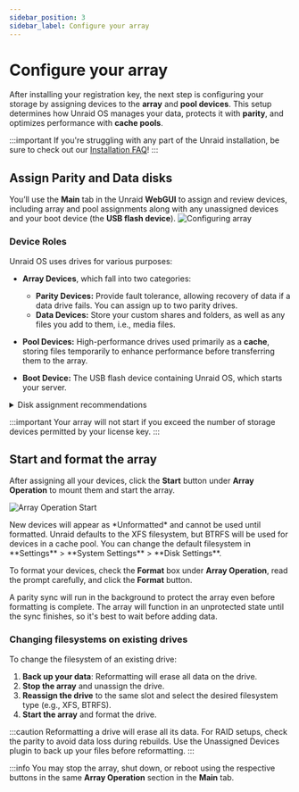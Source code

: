 ```yaml
---
sidebar_position: 3
sidebar_label: Configure your array
---
```


# Configure your array

After installing your registration key, the next step is configuring your storage by assigning devices to the **array** and **pool devices**. This setup determines how Unraid OS manages your data, protects it with **parity**, and optimizes performance with **cache pools**.

:::important
If you're struggling with any part of the Unraid installation, be sure to check out our [Installation FAQ](https://docs.unraid.net/unraid-os/faq/installation/)!
:::

## Assign Parity and Data disks

You’ll use the **Main** tab in the Unraid **WebGUI** to assign and review devices, including array and pool assignments along with any unassigned devices and your boot device (the **USB flash device**).
![Configuring array](/img/Configuringarray1.png)

### Device Roles

Unraid OS uses drives for various purposes:

- **Array Devices**, which fall into two categories: 
  - **Parity Devices:** Provide fault tolerance, allowing recovery of data if a data drive fails. You can assign up to two parity drives.
  - **Data Devices:** Store your custom shares and folders, as well as any files you add to them, i.e., media files.

- **Pool Devices:** High-performance drives used primarily as a **cache**, storing files temporarily to enhance performance before transferring them to the array.

- **Boot Device:** The USB flash device containing Unraid OS, which starts your server.

<details>
    <summary>Disk assignment recommendations</summary>
    
    These disk assignment recommendations are crafted to optimize your Unraid array, enhancing performance, data protection, and future expandability. By following these, you can effectively maximize your storage devices and avoid common setup issues.

    1. **Select the largest parity device:**  
    Always choose the largest available storage device as your parity device(s). When expanding your array, data disks cannot exceed the size of your parity device(s). You should purchase the largest **HDD** for your initial parity device to avoid future limitations. For dual parity disks, all data disks must be smaller than the smallest parity disk.

    2. **Utilize HDDs for the array and SSD/NVMe drives for pools:**  
    For optimal performance, use **HDDs** as the primary storage devices in the array for general storage and parity protection. Assign **SSD** or **NVMe** drives to a **cache pool** or dedicated pool to enhance high-speed read and write operations. This setup improves overall performance by taking advantage of the strengths of each type of drive.

    3. **Protect cached data with a multi-device pool:**  
    To safeguard cached data, assign more than one device to the cache pool. A single device does not offer protection from data loss. Cache pools can be expanded on demand.

    :::warning
    SSD support is experimental in the array. Some SSDs may not perform well due to variations in TRIM/Discard implementation, which could lead to undesirable results. This does not apply to cache pools.
    :::

    :::note 
    SSD-based pools are optimal for applications and virtual machines, leveraging SSD performance for faster interactions.
    :::

</details>

:::important
Your array will not start if you exceed the number of storage devices permitted by your license key.
:::

## Start and format the array

After assigning all your devices, click the **Start** button under **Array Operation** to mount them and start the array.
 <div style={{ margin: 'auto', maxWidth: '500px'}}>

   ![Array Operation Start](/img/arrayoperation_start.png)

 </div>
New devices will appear as *Unformatted* and cannot be used until formatted. Unraid defaults to the XFS filesystem, but BTRFS will be used for devices in a cache pool. You can change the default filesystem in **Settings** > **System Settings** > **Disk Settings**.

To format your devices, check the **Format** box under **Array Operation**, read the prompt carefully, and click the **Format** button.

A parity sync will run in the background to protect the array even before formatting is complete. The array will function in an unprotected state until the sync finishes, so it's best to wait before adding data.

### Changing filesystems on existing drives  

To change the filesystem of an existing drive:  
1. **Back up your data**: Reformatting will erase all data on the drive. 
2. **Stop the array** and unassign the drive.
3. **Reassign the drive** to the same slot and select the desired filesystem type (e.g., XFS, BTRFS).
4. **Start the array** and format the drive.

:::caution
Reformatting a drive will erase all its data. For RAID setups, check the parity to avoid data loss during rebuilds. Use the Unassigned Devices plugin to back up your files before reformatting.
:::

:::info
You may stop the array, shut down, or reboot using the respective buttons in the same **Array Operation** section in the **Main** tab.
